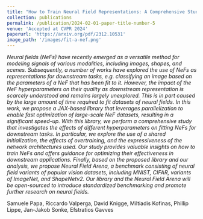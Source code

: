 ```yaml
---
title: "How to Train Neural Field Representations: A Comprehensive Study and Benchmark"
collection: publications
permalink: /publication/2024-02-01-paper-title-number-5
venue: 'Accepted at CVPR 2024'
paperurl: 'https://arxiv.org/pdf/2312.10531'
image_path: '/images/fit-a-nef.png'
---
```


*Neural fields (NeFs) have recently emerged as a versatile method for modeling signals of various modalities, including images, shapes, and scenes. Subsequently, a number of works have explored the use of NeFs as representations for downstream tasks, e.g. classifying an image based on the parameters of a NeF that has been fit to it. However, the impact of the NeF hyperparameters on their quality as downstream representation is scarcely understood and remains largely unexplored. This is in part caused by the large amount of time required to fit datasets of neural fields.
In this work, we propose a JAX-based library that leverages parallelization to enable fast optimization of large-scale NeF datasets, resulting in a significant speed-up. With this library, we perform a comprehensive study that investigates the effects of different hyperparameters on fitting NeFs for downstream tasks. In particular, we explore the use of a shared initialization, the effects of overtraining, and the expressiveness of the network architectures used. Our study provides valuable insights on how to train NeFs and offers guidance for optimizing their effectiveness in downstream applications. Finally, based on the proposed library and our analysis, we propose Neural Field Arena, a benchmark consisting of neural field variants of popular vision datasets, including MNIST, CIFAR, variants of ImageNet, and ShapeNetv2. Our library and the Neural Field Arena will be open-sourced to introduce standardized benchmarking and promote further research on neural fields.*


Samuele Papa, Riccardo Valperga, David Knigge, Miltiadis Kofinas, Phillip Lippe, Jan-Jakob Sonke, Efstratios Gavves



